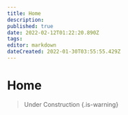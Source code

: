 ```yaml
---
title: Home
description: 
published: true
date: 2022-02-12T01:22:20.890Z
tags: 
editor: markdown
dateCreated: 2022-01-30T03:55:55.429Z
---
```


# Home
> Under Construction
{.is-warning}


